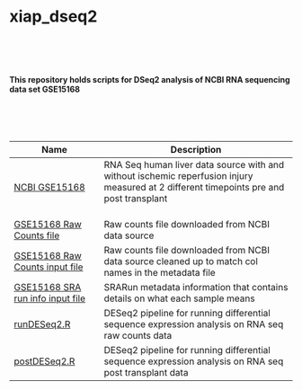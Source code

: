 # xiap_dseq2

<br><br><br><br>
<b>This repository holds scripts for DSeq2 analysis of NCBI RNA sequencing data set GSE15168</b><br><br>
<br><br><br>

| Name | Description |
| --- | --- |
|[NCBI GSE15168](https://www.ncbi.nlm.nih.gov/geo/query/acc.cgi?acc=GSE151648) | RNA Seq human liver data source with and without ischemic reperfusion injury measured at 2 different timepoints pre and post transplant<br><br> |
| [GSE15168 Raw Counts file]([https://github.com/msamm00/xiap_dseq2/blob/main/GSE151648_liver-iri-counts.txt.gz) | Raw counts file downloaded from NCBI data source |
| [GSE15168 Raw Counts input file](https://github.com/msamm00/xiap_dseq2/blob/main/GSE151648_liver-iri-counts_cleaned.txt)  | Raw counts file downloaded from NCBI data source cleaned up to match col names in the metadata file |
| [GSE15168 SRA run info input file](https://github.com/msamm00/xiap_dseq2/blob/main/xiap_dseq/SraRunTable.txt)  | SRARun metadata information that contains details on what each sample means |
| [runDESeq2.R](https://github.com/msamm00/xiap_dseq2/blob/main/runDESeq2.R)  | DESeq2 pipeline for running differential sequence expression analysis on RNA seq raw counts data |
|[postDESeq2.R](https://github.com/msamm00/xiap_dseq2/blob/main/postDESeq2.R) | DESeq2 pipeline for running differential sequence expression analysis on RNA seq post transplant data |
